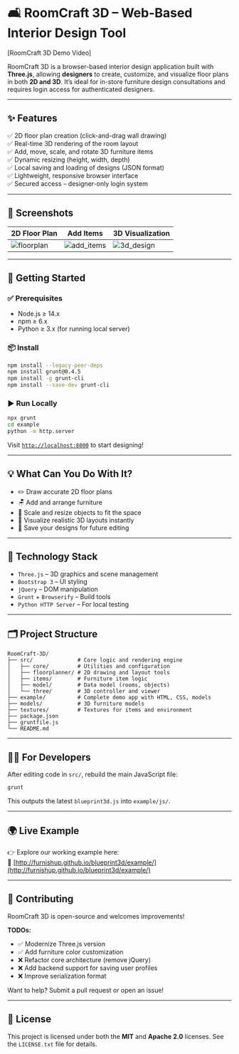 
# 🛋️ RoomCraft 3D – Web-Based Interior Design Tool

[RoomCraft 3D Demo Video]

RoomCraft 3D is a browser-based interior design application built with **Three.js**, allowing **designers** to create, customize, and visualize floor plans in both **2D and 3D**. It’s ideal for in-store furniture design consultations and requires login access for authenticated designers.

---

## ✨ Features

✅ 2D floor plan creation (click-and-drag wall drawing)  
✅ Real-time 3D rendering of the room layout  
✅ Add, move, scale, and rotate 3D furniture items  
✅ Dynamic resizing (height, width, depth)  
✅ Local saving and loading of designs (JSON format)  
✅ Lightweight, responsive browser interface  
✅ Secured access – designer-only login system

---

## 📸 Screenshots

| 2D Floor Plan | Add Items | 3D Visualization |
|---------------|-----------|------------------|
| ![floorplan](https://s3.amazonaws.com/furnishup/floorplan.png) | ![add_items](https://s3.amazonaws.com/furnishup/add_items.png) | ![3d_design](https://s3.amazonaws.com/furnishup/design.png) |

---

## 🚀 Getting Started

### ✅ Prerequisites
- Node.js ≥ 14.x
- npm ≥ 6.x
- Python ≥ 3.x (for running local server)

### 📦 Install

```bash
npm install --legacy-peer-deps
npm install grunt@0.4.5
npm install -g grunt-cli
npm install --save-dev grunt-cli
```

### ▶ Run Locally

```bash
npx grunt
cd example
python -m http.server
```

Visit [`http://localhost:8000`](http://localhost:8000) to start designing!

---

## 💡 What Can You Do With It?

- ✏️ Draw accurate 2D floor plans
- 🪑 Add and arrange furniture
- 🎨 Scale and resize objects to fit the space
- 🧠 Visualize realistic 3D layouts instantly
- 💾 Save your designs for future editing

---

## 🧠 Technology Stack

- `Three.js` – 3D graphics and scene management
- `Bootstrap 3` – UI styling
- `jQuery` – DOM manipulation
- `Grunt` + `Browserify` – Build tools
- `Python HTTP Server` – For local testing

---

## 🗂️ Project Structure

```
RoomCraft-3D/
├── src/              # Core logic and rendering engine
│   ├── core/         # Utilities and configuration
│   ├── floorplanner/ # 2D drawing and layout tools
│   ├── items/        # Furniture item logic
│   ├── model/        # Data model (rooms, objects)
│   └── three/        # 3D controller and viewer
├── example/          # Complete demo app with HTML, CSS, models
├── models/           # 3D furniture models
├── textures/         # Textures for items and environment
├── package.json
├── gruntfile.js
└── README.md
```

---

## 👨‍💻 For Developers

After editing code in `src/`, rebuild the main JavaScript file:

```bash
grunt
```

This outputs the latest `blueprint3d.js` into `example/js/`.

---

## 🌍 Live Example

👉 Explore our working example here:  
🔗 [http://furnishup.github.io/blueprint3d/example/](http://furnishup.github.io/blueprint3d/example/)

---

## 🤝 Contributing

RoomCraft 3D is open-source and welcomes improvements!

**TODOs:**
- ✅ Modernize Three.js version
- ✅ Add furniture color customization
- ❌ Refactor core architecture (remove jQuery)
- ❌ Add backend support for saving user profiles
- ❌ Improve serialization format

Want to help? Submit a pull request or open an issue!

---

## 📄 License

This project is licensed under both the **MIT** and **Apache 2.0** licenses. See the `LICENSE.txt` file for details.
